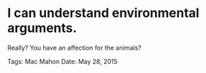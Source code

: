# I can understand environmental arguments.
Really? You have an affection for the animals?

Tags: Mac Mahon
Date: May 28, 2015